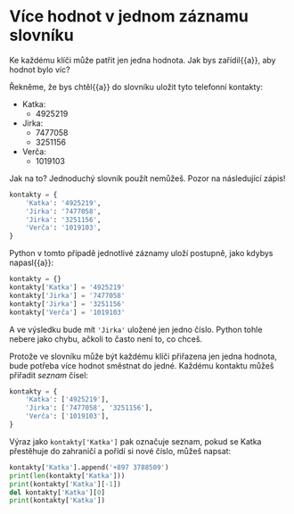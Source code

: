 # Více hodnot v jednom záznamu slovníku

Ke každému klíči může patřit jen jedna hodnota.
Jak bys zařídil{{a}}, aby hodnot bylo víc?

Řekněme, že bys chtěl{{a}} do slovníku uložit tyto telefonní kontakty:

* Katka:
    * 4925219
* Jirka:
    * 7477058
    * 3251156
* Verča:
    * 1019103

Jak na to?
Jednoduchý slovník použít nemůžeš. Pozor na následující zápis!

```python
kontakty = {
    'Katka': '4925219',
    'Jirka': '7477058',
    'Jirka': '3251156',
    'Verča': '1019103',
}
```

Python v tomto případě jednotlivé záznamy uloží postupně, jako kdybys napasl{{a}}:

```python
kontakty = {}
kontakty['Katka'] = '4925219'
kontakty['Jirka'] = '7477058'
kontakty['Jirka'] = '3251156'
kontakty['Verča'] = '1019103'
```

A ve výsledku bude mít `'Jirka'` uložené jen jedno číslo.
Python tohle nebere jako chybu, ačkoli to často není to, co chceš.

Protože ve slovníku může být každému klíči přiřazena jen jedna hodnota,
bude potřeba více hodnot směstnat do jedné.
Každému kontaktu můžeš přiřadit *seznam* čísel:

```python
kontakty = {
    'Katka': ['4925219'],
    'Jirka': ['7477058', '3251156'],
    'Verča': ['1019103'],
}
```

Výraz jako `kontakty['Katka']` pak označuje seznam,
pokud se Katka přestěhuje do zahraničí a pořídí si nové číslo,
můžeš napsat:

```python
kontakty['Katka'].append('+897 3788509')
print(len(kontakty['Katka']))
print(kontakty['Katka'][-1])
del kontakty['Katka'][0]
print(kontakty['Katka'])
```
